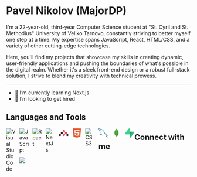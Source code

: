 <h1>Pavel Nikolov (MajorDP)</h1>

<p>I'm a 22-year-old, third-year Computer Science student at "St. Cyril and St. Methodius" University of Veliko Tarnovo, constantly striving to better myself one step at a time. My expertise spans JavaScript, React, HTML/CSS, and a variety of other cutting-edge technologies.</p>

<p>Here, you'll find my projects that showcase my skills in creating dynamic, user-friendly applications and pushing the boundaries of what's possible in the digital realm. Whether it's a sleek front-end design or a robust full-stack solution, I strive to blend my creativity with technical prowess.</p>

<hr>
<ul>
    <li>🌱 I’m currently learning Next.js </li>
    <li>👯 I’m looking to get hired</li>
</ul>

<h2>Languages and Tools</h2>
<p>
    <img align="left" alt="Visual Studio Code" width="26px" src="https://cdn.jsdelivr.net/gh/devicons/devicon/icons/vscode/vscode-original.svg" style="margin-right: 10px;"/>
    <img align="left" alt="JavaScript" width="26px" src="https://cdn.jsdelivr.net/gh/devicons/devicon/icons/javascript/javascript-original.svg" style="margin-right: 10px;"/>
    <img align="left" alt="React" width="26px" src="https://cdn.jsdelivr.net/gh/devicons/devicon/icons/react/react-original.svg" style="margin-right: 10px;"/>
    <img align="left" alt="NextJs" width="26px" src="https://github.com/dheereshagrwal/colored-icons/blob/master/public/logos/nextjs/nextjs-light.svg" style="margin-right: 10px;"/>
    <img align="left" alt="ReactRouter" width="26px" src="https://github.com/devicons/devicon/blob/v2.16.0/icons/reactrouter/reactrouter-original.svg" style="margin-right: 10px;"/>
    <img align="left" alt="HTML" width="26px" src="https://github.com/devicons/devicon/blob/v2.16.0/icons/html5/html5-original.svg" style="margin-right: 10px;"/>
    <img align="left" alt="CSS3" width="26px" src="https://cdn.jsdelivr.net/gh/devicons/devicon/icons/css3/css3-original.svg" style="margin-right: 10px;"/>
    <img align="left" alt="MySQL" width="26px" src="https://github.com/devicons/devicon/blob/v2.16.0/icons/mysql/mysql-original.svg" style="margin-right: 10px;"/>
    <img align="left" alt="MongoDB" width="26px" src="https://github.com/devicons/devicon/blob/v2.16.0/icons/mongodb/mongodb-original.svg" style="margin-right: 10px;"/>
    <img align="left" alt="Supabase" width="26px" src="https://github.com/devicons/devicon/blob/v2.16.0/icons/supabase/supabase-original.svg"/>
</p>
<h2>Connect with me</h2>
<p>
    <a href="https://www.linkedin.com/in/pavel-nikolov-51a436318"><img src="https://github.com/dheereshagrwal/colored-icons/blob/master/public/logos/linkedin/linkedin.svg"/></a>
</p>

<!--
**MajorDP/MajorDP** is a ✨ _special_ ✨ repository because its `README.md` (this file) appears on your GitHub profile.

Here are some ideas to get you started:

- 🔭 I’m currently working on ...
- 🌱 I’m currently learning ...
- 👯 I’m looking to collaborate on ...
- 🤔 I’m looking for help with ...
- 💬 Ask me about ...
- 📫 How to reach me: ...
- 😄 Pronouns: ...
- ⚡ Fun fact: ...
-->
